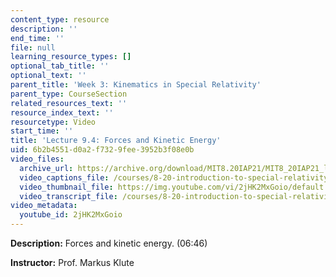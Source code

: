 ```yaml
---
content_type: resource
description: ''
end_time: ''
file: null
learning_resource_types: []
optional_tab_title: ''
optional_text: ''
parent_title: 'Week 3: Kinematics in Special Relativity'
parent_type: CourseSection
related_resources_text: ''
resource_index_text: ''
resourcetype: Video
start_time: ''
title: 'Lecture 9.4: Forces and Kinetic Energy'
uid: 6b2b4551-d0a2-f732-9fee-3952b3f08e0b
video_files:
  archive_url: https://archive.org/download/MIT8.20IAP21/MIT8_20IAP21_lec09-4_300k.mp4
  video_captions_file: /courses/8-20-introduction-to-special-relativity-january-iap-2021/f0c05fc282ec5bb393ac72bbf152f045_2jHK2MxGoio.vtt
  video_thumbnail_file: https://img.youtube.com/vi/2jHK2MxGoio/default.jpg
  video_transcript_file: /courses/8-20-introduction-to-special-relativity-january-iap-2021/8e65a8aee73e36ad26d1e7cd120d4c23_2jHK2MxGoio.pdf
video_metadata:
  youtube_id: 2jHK2MxGoio
---
```


**Description:** Forces and kinetic energy. (06:46)

**Instructor:** Prof. Markus Klute